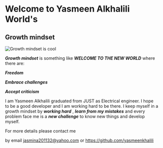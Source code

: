 # Welcome to Yasmeen Alkhalili World's
## Growth mindset
![Growth mindset is cool](https://miro.medium.com/max/781/1*ninBE6iYHSbeHy5y3MxiOg.png)

***Growth mindset*** is something like ***WELCOME TO THE NEW WORLD*** where there are:

***Freedom***

***Embrace challenges*** 

***Accept criticism***

I am Yasmeen Alkhalili graduated from JUST as Electrical engineer. I hope to be a good developer and I am working hard to be there.
I keep myself in a growth mindset by ***working hard*** , ***learn from my mistakes*** and every problem face me is a ***new challenge*** to know new things and develop myself.

For more details please contact me

by email <jasmina201132@yahoo.com>
or <https://github.com/yasmeenkhalili>
